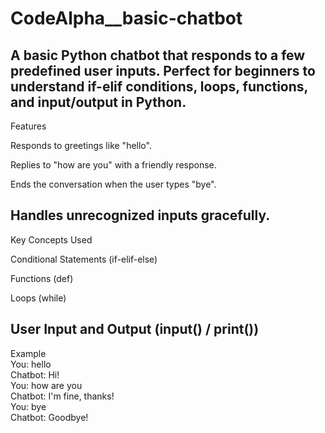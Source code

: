 # CodeAlpha__basic-chatbot
A basic Python chatbot that responds to a few predefined user inputs. Perfect for beginners to understand if-elif conditions, loops, functions, and input/output in Python.
-----
Features

Responds to greetings like "hello".

Replies to "how are you" with a friendly response.

Ends the conversation when the user types "bye".

Handles unrecognized inputs gracefully.
-----

Key Concepts Used

Conditional Statements (if-elif-else)

Functions (def)

Loops (while)

User Input and Output (input() / print())
-------
Example
<br>
You: hello
<br>
Chatbot: Hi!
<br>
You: how are you
<br>
Chatbot: I'm fine, thanks!
<br>
You: bye
<br>
Chatbot: Goodbye!
